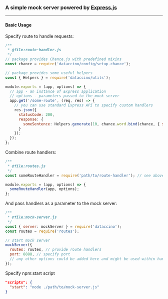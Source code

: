 ### A simple mock server powered by [Express.js](https://github.com/expressjs)
***
#### Basic Usage

Specify route to handle requests:
```js
/**
 * @file:route-handler.js
 */
// package provides Chance.js with predefined mixins
const chance = require('dataccino/config/setup-chance');

// package provides some useful helpers
const { Helpers } = require('dataccino/utils');

module.exports = (app, options) => {
  // app - an instance of Express application
  // options - parameters passed to the mock server
  app.get('/some-route', (req, res) => {
    // you can use standard Express API to specify custom handlers
    res.json({
      statusCode: 200,
      response: {
        someSentence: Helpers.generate(10, chance.word.bind(chance, { syllables: 3 }));
      }
    });
  });
};
```

Combine route handlers:
```js
/**
 * @file:routes.js
 */
const someRouteHandler = require('path/to/route-handler'); // see above

module.exports = (app, options) => {
  someRouteHandler(app, options);
};
```

And pass handlers as a parameter to the mock server:
```js
/**
 * @file:mock-server.js
 */
const { server: mockServer } = require('dataccino');
const routes = require('routes');

// start mock server
mockServer({
  routes: routes, // provide route handlers
  port: 8888, // specify port
  // any other options could be added here and might be used within handlers
});
```

Specify npm:start script
```json
"scripts": {
  "start": "node ./path/to/mock-server.js"
}
```

